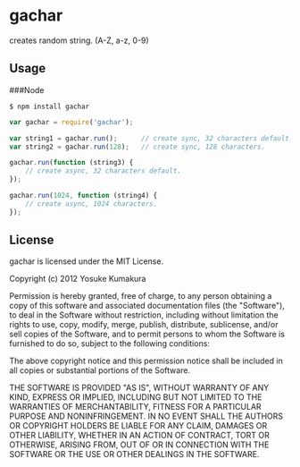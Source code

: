 gachar
===========

creates random string.  (A-Z, a-z, 0-9)

Usage
-----

###Node

    $ npm install gachar

```javascript
var gachar = require('gachar');

var string1 = gachar.run();      // create sync, 32 characters default.
var string2 = gachar.run(128);   // create sync, 128 characters.

gachar.run(function (string3) {
    // create async, 32 characters default.
});

gachar.run(1024, function (string4) {
    // create async, 1024 characters.
});
```



License
--------

gachar is licensed under the MIT License.

Copyright (c) 2012 Yosuke Kumakura

Permission is hereby granted, free of charge, to any person
obtaining a copy of this software and associated documentation
files (the "Software"), to deal in the Software without
restriction, including without limitation the rights to use,
copy, modify, merge, publish, distribute, sublicense, and/or sell
copies of the Software, and to permit persons to whom the
Software is furnished to do so, subject to the following
conditions:

The above copyright notice and this permission notice shall be
included in all copies or substantial portions of the Software.

THE SOFTWARE IS PROVIDED "AS IS", WITHOUT WARRANTY OF ANY KIND,
EXPRESS OR IMPLIED, INCLUDING BUT NOT LIMITED TO THE WARRANTIES
OF MERCHANTABILITY, FITNESS FOR A PARTICULAR PURPOSE AND
NONINFRINGEMENT. IN NO EVENT SHALL THE AUTHORS OR COPYRIGHT
HOLDERS BE LIABLE FOR ANY CLAIM, DAMAGES OR OTHER LIABILITY,
WHETHER IN AN ACTION OF CONTRACT, TORT OR OTHERWISE, ARISING
FROM, OUT OF OR IN CONNECTION WITH THE SOFTWARE OR THE USE OR
OTHER DEALINGS IN THE SOFTWARE.